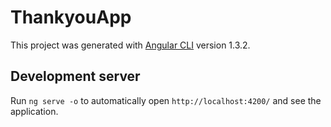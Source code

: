 # ThankyouApp

This project was generated with [Angular CLI](https://github.com/angular/angular-cli) version 1.3.2.

## Development server

Run `ng serve -o` to automatically open `http://localhost:4200/` and see the application.
